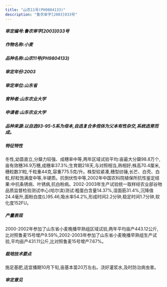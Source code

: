 ```yaml
---
title: "山农11号(PH9804133)"
description: "鲁农审字[2003]033号"
---
```

##### 审定编号:鲁农审字[2003]033号

##### 作物名称:小麦

##### 品种名称:山农11号(PH9804133)

##### 审定年份:2003

##### 审定单位:山东省

##### 育种者:山东农业大学

##### 申请者:山东农业大学

##### 品种来源:以自选93-95-5系为母本,自选复合多倍体为父本有性杂交,系统选育而成。

##### 特征特性
冬性,幼苗直立,分蘖力较强、成穗率中等,两年区域试验平均:亩最大分蘖98.8万个,亩有效穗36.9万穗,成穗率37.3%;生育期218天,与对照相当,熟相好;株高70.4厘米,穗粒数31粒,千粒重44克,容重775.5克/升。株型较紧凑,穗型纺锤,长芒、白壳、白粒,籽粒饱满度中等,半硬质。抗倒伏性中等,2002年中国农科院植保所抗性鉴定结果:中抗条锈病、叶锈病,抗白粉病。2002-2003年生产试验统一取样经农业部谷物品质监督检验测试中心(哈尔滨)测试:粗蛋白含量14.37%,湿面筋31.4%,沉降值24.4毫升,面粉白度(L)95.46,吸水率54.2%,形成时间2.2分钟,稳定时间1.7分钟,软化度152FU。

##### 产量表现
2000-2002年参加了山东省小麦晚播早熟组区域试验,两年平均亩产443.12公斤,比对照鲁麦15号增产9.59%,2002-2003年参加了山东省小麦晚播早熟组生产试验,平均亩产431.11公斤,比对照鲁麦15号增产7.67%。

##### 栽培技术要点
施足基肥,适宜播期10月下旬,亩基本苗20万左右。浇好灌浆水,及时防治病虫害。

##### 审定意见

